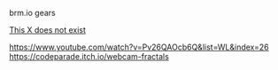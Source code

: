 brm.io gears

[This X does not exist](https://thisxdoesnotexist.com/)

https://www.youtube.com/watch?v=Pv26QAOcb6Q&list=WL&index=26
https://codeparade.itch.io/webcam-fractals